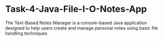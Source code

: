 # Task-4-Java-File-I-O-Notes-App
The Text-Based Notes Manager is a console-based Java application designed to help users create and manage personal notes using basic file handling techniques.
